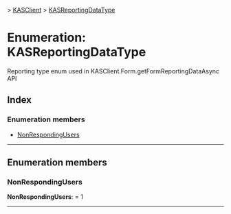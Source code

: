 [](../README.md) > [KASClient](../modules/kasclient.md) > [KASReportingDataType](../enums/kasclient.kasreportingdatatype.md)

# Enumeration: KASReportingDataType

Reporting type enum used in KASClient.Form.getFormReportingDataAsync API

## Index

### Enumeration members

* [NonRespondingUsers](kasclient.kasreportingdatatype.md#nonrespondingusers)

---

## Enumeration members

<a id="nonrespondingusers"></a>

###  NonRespondingUsers

**NonRespondingUsers**:  = 1

___

